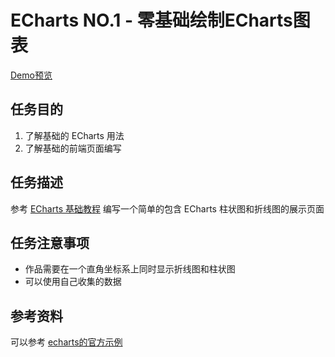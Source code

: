 # ECharts NO.1 - 零基础绘制ECharts图表

[Demo预览](http://pwcong.me/IFE2017-EXAMS/src/ECharts&WebVR/ECharts-01/)

## 任务目的
1. 了解基础的 ECharts 用法
2. 了解基础的前端页面编写

## 任务描述
参考 [ECharts 基础教程](http://echarts.baidu.com/tutorial.html#5%20分钟上手%20ECharts) 编写一个简单的包含 ECharts 柱状图和折线图的展示页面

## 任务注意事项
* 作品需要在一个直角坐标系上同时显示折线图和柱状图
* 可以使用自己收集的数据

## 参考资料
可以参考 [echarts的官方示例](http://echarts.baidu.com/examples.html)